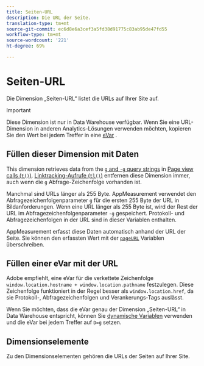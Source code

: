 ```yaml
---
title: Seiten-URL
description: Die URL der Seite.
translation-type: tm+mt
source-git-commit: ec6d8e6a3cef3a5fd38d91775c83ab95de47fd55
workflow-type: tm+mt
source-wordcount: '221'
ht-degree: 69%

---
```



# Seiten-URL

Die Dimension „Seiten-URL“ listet die URLs auf Ihrer Site auf.

>[!IMPORTANT]
>
>Diese Dimension ist nur in Data Warehouse verfügbar. Wenn Sie eine URL-Dimension in anderen Analytics-Lösungen verwenden möchten, kopieren Sie den Wert bei jedem Treffer in eine [eVar](evar.md) .

## Füllen dieser Dimension mit Daten

This dimension retrieves data from the [`g` and `-g` query strings](/help/implement/validate/query-parameters.md) in [Page view calls (`t()`)](/help/implement/vars/functions/t-method.md). [Linktracking-Aufrufe (`tl()`)](/help/implement/vars/functions/tl-method.md) entfernen diese Dimension immer, auch wenn die `g` Abfrage-Zeichenfolge vorhanden ist.

Manchmal sind URLs länger als 255 Byte. AppMeasurement verwendet den Abfragezeichenfolgenparameter `g` für die ersten 255 Byte der URL in Bildanforderungen. Wenn eine URL länger als 255 Byte ist, wird der Rest der URL im Abfragezeichenfolgenparameter `-g` gespeichert. Protokoll- und Abfragezeichenfolgen in der URL sind in dieser Variablen enthalten.

AppMeasurement erfasst diese Daten automatisch anhand der URL der Seite. Sie können den erfassten Wert mit der [`pageURL`](/help/implement/vars/page-vars/pageurl.md) Variablen überschreiben.

## Füllen einer eVar mit der URL

Adobe empfiehlt, eine eVar für die verkettete Zeichenfolge `window.location.hostname + window.location.pathname` festzulegen. Diese Zeichenfolge funktioniert in der Regel besser als `window.location.href`, da sie Protokoll-, Abfragezeichenfolgen und Verankerungs-Tags auslässt.

Wenn Sie möchten, dass die eVar genau der Dimension „Seiten-URL“ in Data Warehouse entspricht, können Sie [dynamische Variablen](/help/implement/vars/page-vars/dynamic-variables.md) verwenden und die eVar bei jedem Treffer auf `D=g` setzen.

## Dimensionselemente

Zu den Dimensionselementen gehören die URLs der Seiten auf Ihrer Site.
